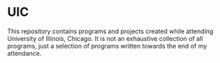 # UIC
This repository contains programs and projects created while attending University of Illinois, Chicago. It is not an exhaustive collection of all programs, just a selection of programs written towards the end of my attendance.